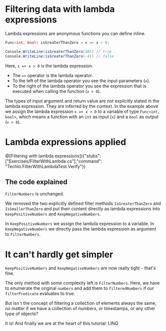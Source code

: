 # Filtering data with lambda expressions

Lambda expressions are anonymous functions you can define inline.

```c#
Func<int, bool> isGreaterThanZero = x => x > 0;

Console.WriteLine(isGreaterThanZero(10)) // true
Console.WriteLine(isGreaterThanZero(-4)) // false
```

Here, `x => x > 0` is the lambda expression.
* The `=>` operator is the lambda operator.
* To the left of the lambda operator you see the input parameters (`x`).
* To the right of the lambda operator you see the expression that is executed when calling the function (`x > 0`).

The types of input argument and return value are not explicitly stated in the lambda expression.
They are inferred by the context.
In the example above we assign the lambda expression `x => x > 0` to a variable of type `Func<int, bool>`, which means a function with an `int` as input (`x`) and a `bool` as output (`x > 0`).

# Lambda expressions applied

@[Filtering with lambda expressions]({"stubs": ["Exercises/FilterWithLambda.cs"],"command": "TechIo.FilterWithLambdaTest.Verify"})

## The code explained

`FilterNumbers` is unchanged.

We removed the two explicitly defined filter methods `IsGreaterThanZero` and `IsSmallerThanZero` and put their content directly as lambda expressions into `KeepPositiveNumbers` and `KeepNegativeNumbers`.

In `KeepPositiveNumbers` we assign the lambda expression to a variable.
In `KeepNegativeNumbers` we directly pass the lambda expression as argument to `FilterNumbers`.


# It can't hardly get simpler

`KeepPositiveNumbers` and `KeepNegativeNumbers` are now really tight - that's fine.

The only method with some complexity left is `FilterNumbers`.
Here, we have to enumerate the original `numbers` and add them to `filteredNumbers` if our `filterPredicate` evaluates to true.

But isn`t the concept of filtering a collection of elements always the same,
no matter if we have a collection of numbers, or timestamps, or any other type of objects?

It is!
And finally we are at the heart of this tutorial: LINQ